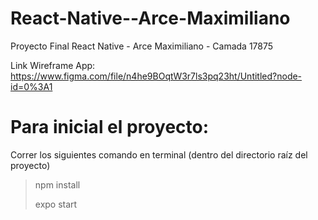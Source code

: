 # React-Native--Arce-Maximiliano
Proyecto Final React  Native - Arce Maximiliano - Camada 17875

Link Wireframe App: https://www.figma.com/file/n4he9BOqtW3r7ls3pq23ht/Untitled?node-id=0%3A1

  
# Para inicial el proyecto:  
Correr los siguientes comando en terminal (dentro del directorio raíz del proyecto)  
  
> npm install 
> 
> expo start
